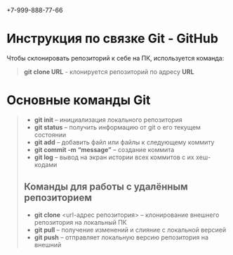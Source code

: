 +7-999-888-77-66
# Инструкция по связке Git - GitHub

Чтобы склонировать репозиторий к себе на ПК, используется команда: 
> **git clone URL** - клонируется репозиторий по адресу **URL** 


# Основные команды Git
> * **git init** – инициализация локального репозитория
> * **git status** – получить информацию от git о его текущем состоянии
> * **git add** – добавить файл или файлы к следующему коммиту
> * **git commit -m “message”** – создание коммита
> * **git log** – вывод на экран истории всех коммитов с их хеш-кодами
> ## Команды для работы с удалённым репозиторием
> * **git clone** <url-адрес репозитория> – клонирование внешнего репозитория на локальный ПК
> * **git pull** – получение изменений и слияние с локальной версией
> * **git push** – отправляет локальную версию репозитория на внешний

